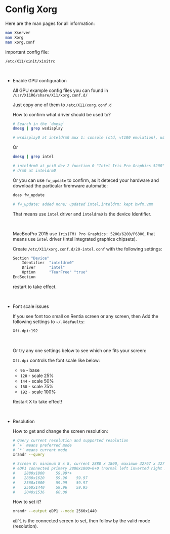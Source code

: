 # Config Xorg

Here are the man pages for all information:

```bash
man Xserver
man Xorg
man xorg.conf
```

important config file:

`/etc/X11/xinit/xinitrc`

</br>

- Enable GPU configuration

    All GPU example config files you can found in `/usr/X11R6/share/X11/xorg.conf.d/`

    Just copy one of them to `/etc/X11/xorg.conf.d`

    How to confirm what driver should be used to?

    ```bash
    # Search in the `dmesg`
    dmesg | grep wsdisplay

    # wsdisplay0 at inteldrm0 mux 1: console (std, vt100 emulation), using wskbd0
    ```

    Or

    ```bash
    dmesg | grep intel

    # inteldrm0 at pci0 dev 2 function 0 "Intel Iris Pro Graphics 5200" rev 0x08
    # drm0 at inteldrm0
    ```

    Or you can use `fw_update` to confirm, as it deteced your hardware and
    download the particular firemware automatic:

    ```bash
    doas fw_update

    # fw_update: added none; updated intel,inteldrm; kept bwfm,vmm
    ```

    That means use `intel` driver and `inteldrm0` is the device Identifier.

    </br>

    MacBooPro 2015 use `Iris(TM) Pro Graphics: 5200/6200/P6300`, that means
    use `intel` driver (Intel integrated graphics chipsets).

    Create `/etc/X11/xorg.conf.d/20-intel.conf` with the following settings:

    ```bash
    Section "Device"
        Identifier  "inteldrm0"
        Driver      "intel"
        Option      "TearFree" "true"
    EndSection
    ```

    restart to take effect.

    </br>

- Font scale issues

    If you see font too small on Rentia screen or any screen, then Add the
    following settings to `~/.Xdefaults`:

    ```bash
    Xft.dpi:192
    ```

    </br>


    Or try any one settings below to see which one fits your screen:

    `Xft.dpi` controls the font scale like below:
    
    - `96` - base
    - `120` - scale 25%
    - `144` - scale 50%
    - `168` - scale 75%
    - `192` - scale 100%

    Restart X to take effect!
    
    </br>

- Resolution

    How to get and change the screen resolution:

    ```bash
    # Query current resolution and supported resolution
    # `+` means preferred mode
    # `*` means current mode
    xrandr --query

    # Screen 0: minimum 8 x 8, current 2880 x 1800, maximum 32767 x 32767
    # eDP1 connected primary 2880x1800+0+0 (normal left inverted right x axis y axis) 331mm x 207mm
    #    2880x1800     59.99*+
    #    2880x1620     59.96    59.97
    #    2560x1600     59.99    59.97
    #    2560x1440     59.96    59.95
    #    2048x1536     60.00
    ```

    How to set it?

    ```bash
    xrandr --output eDP1 --mode 2560x1440
    ```
    `eDP1` is the connected screen to set, then follow by the valid mode (resolution).

    </br>
